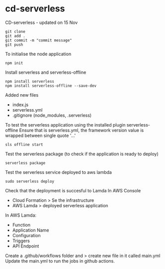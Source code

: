 # cd-serverless
CD-serverless - updated on 15 Nov

```
git clone
git add .
git commit -m "commit message"
git push
```

To initialise the node application
```
npm init
```

Install serverless and serverless-offline
```
npm install serverless
npm install serverless-offline --save-dev
```

Added new files
- index.js
- serverless.yml
- .gitignore (node_modules, .serverless)

To test the serverless application using the installed plugin serverless-offline
Ensure that is serverless.yml, the framework version value is wrapped between single quote '...'
```
sls offline start
```

Test the serverless package (to check if the application is ready to deploy)
```
serverless package
```


Test the serverless service deployed to aws lambda

```
sudo serverless deploy
```

Check that the deployment is succesful to Lamda
In AWS Console
- Cloud Formation > Se the infrastructure
- AWS Lamda > deployed serverless application

In AWS Lamda:
- Function
- Application Name
- Configuration
- Triggers
- API Endpoint


Create a .github/workflows folder and > create new file in it called main.yml
Update the main.yml to run the jobs in github actions.


